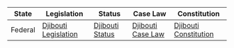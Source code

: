 | State | Legislation | Status | Case Law | Constitution |
|-------|-------------|--------|----------|-------------|
| Federal | [Djibouti Legislation](https://www.ilo.org/dyn/natlex/natlex4.listResults?p_lang=en&p_country=DJI&p_count=192) | [Djibouti Status](https://www.ipu.org/file/9613) | [Djibouti Case Law](http://www.juricaf.org/recherche/#search_form) | [Djibouti Constitution](http://hrlibrary.umn.edu/research/djibouti-constitution.pdf) |
